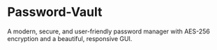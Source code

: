 # Password-Vault
A modern, secure, and user-friendly password manager with AES-256 encryption and a beautiful, responsive GUI.
